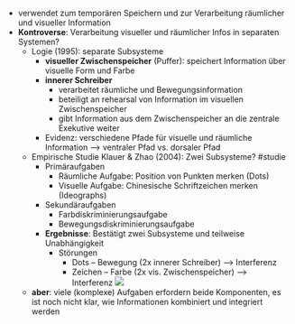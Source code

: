 - verwendet zum temporären Speichern und zur Verarbeitung räumlicher und visueller Information
- **Kontroverse**: Verarbeitung visueller und räumlicher Infos in separaten Systemen?
    - Logie (1995): separate Subsysteme
        - **visueller Zwischenspeicher** (Puffer): speichert Information über visuelle Form und Farbe
        - **innerer Schreiber**
            - verarbeitet räumliche und Bewegungsinformation
            - beteiligt an rehearsal von Information im visuellen Zwischenspeicher
            - gibt Information aus dem Zwischenspeicher an die zentrale Exekutive weiter
        - Evidenz: verschiedene Pfade für visuelle und räumliche Information --> ventraler Pfad vs. dorsaler Pfad
    - Empirische Studie Klauer & Zhao (2004): Zwei Subsysteme? #studie
        - Primäraufgaben
            - Räumliche Aufgabe: Position von Punkten merken (Dots)
            - Visuelle Aufgabe: Chinesische Schriftzeichen merken (Ideographs)
        - Sekundäraufgaben 
            - Farbdiskriminierungsaufgabe 
            - Bewegungsdiskriminierungsaufgabe
        - **Ergebnisse**: Bestätigt zwei Subsysteme und teilweise Unabhängigkeit
            - Störungen
                - Dots – Bewegung (2x innerer Schreiber) --> Interferenz
                - Zeichen – Farbe (2x vis. Zwischenspeicher) --> Interferenz ![](https://firebasestorage.googleapis.com/v0/b/firescript-577a2.appspot.com/o/imgs%2Fapp%2Fssoenksen%2FzDq6E9F8pO.png?alt=media&token=8709b7ab-0189-416e-9dd4-5a7a8f482bef)
    - **aber**: viele (komplexe) Aufgaben erfordern beide Komponenten, es ist noch nicht klar, wie Informationen kombiniert und integriert werden
